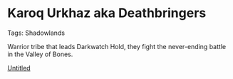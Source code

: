 # Karoq Urkhaz aka Deathbringers

Tags: Shadowlands

Warrior tribe that leads Darkwatch Hold, they fight the never-ending battle in the Valley of Bones.

[Untitled](Untitled%2011d201db3ed043d7a0aeaf2658098e1e.csv)